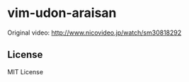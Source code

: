 # vim-udon-araisan
Original video: http://www.nicovideo.jp/watch/sm30818292

## License
MIT License
